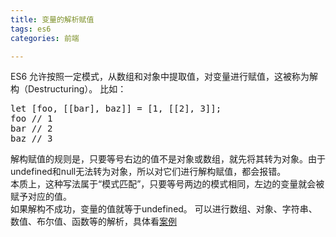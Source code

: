 ```yaml
---
title: 变量的解析赋值
tags: es6
categories: 前端

---
```


ES6 允许按照一定模式，从数组和对象中提取值，对变量进行赋值，这被称为解构（Destructuring）。
比如：

<pre>
let [foo, [[bar], baz]] = [1, [[2], 3]];
foo // 1
bar // 2
baz // 3
</pre>  

解构赋值的规则是，只要等号右边的值不是对象或数组，就先将其转为对象。由于undefined和null无法转为对象，所以对它们进行解构赋值，都会报错。  
本质上，这种写法属于“模式匹配”，只要等号两边的模式相同，左边的变量就会被赋予对应的值。  
如果解构不成功，变量的值就等于undefined。
可以进行数组、对象、字符串、数值、布尔值、函数等的解析，具体看[案例](kata/destructuring.js)